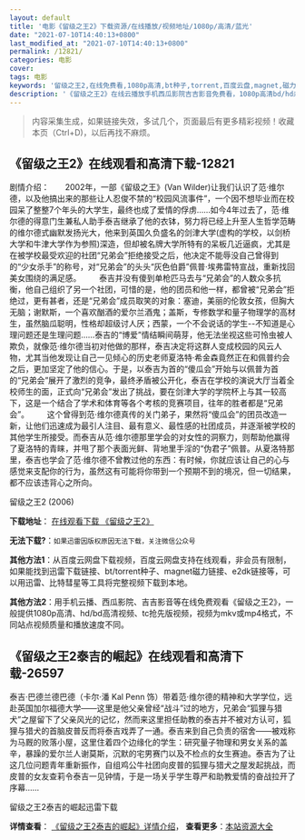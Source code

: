 ```yaml
---
layout: default
title: '电影《留级之王2》下载资源/在线播放/视频地址/1080p/高清/蓝光'
date: "2021-07-10T14:40:13+0800"
last_modified_at: "2021-07-10T14:40:13+0800"
permalink: /12821/
categories: 电影
cover:
tags: 电影
keywords: '留级之王2,在线免费看,1080p高清,bt种子,torrent,百度云盘,magnet,磁力链,迅雷下载资源'
description: '《留级之王2》在线云播放手机西瓜影院吉吉影音免费看，1080p高清bd/hd未删减完整版和tc抢先枪版，mkv/mp4格式，附带bt/torrent种子、magnet/磁力链、百度云盘、网盘资源迅雷下载链接'
---
```


>内容采集生成，如果链接失效，多试几个，页面最后有更多精彩视频！收藏本页（Ctrl+D)，以后再找不麻烦。


## 《留级之王2》在线观看和高清下载-12821

剧情介绍：　　2002年，一部《留级之王》(Van Wilder)让我们认识了范·维尔德，以及他搞出来的那些让人忍俊不禁的“校园风流事件”，一个因不想毕业而在校园呆了整整7个年头的大学生，最终也成了爱情的俘虏……如今4年过去了，范·维尔德的得意门生兼私人助手泰吉继承了他的衣钵，努力将已经上升至人生哲学范畴的维尔德式幽默发扬光大，他来到英国久负盛名的剑津大学(虚构的学校，以剑桥大学和牛津大学作为参照)深造，但却被名牌大学所特有的呆板几近逼疯，尤其是在被学校最受欢迎的社团“兄弟会”拒绝接受之后，他决定不能辱没自己曾得到的“少女杀手”的称号，对“兄弟会”的头头“灰色伯爵”佩普·埃弗雷特宣战，重新找回美女围绕的满足感。 　　泰吉并没有傻到单枪匹马去与“兄弟会”的人数众多抗衡，他自己组织了另一个社团，可惜的是，他的团员和他一样，都曾被“兄弟会”拒绝过，更有甚者，还是“兄弟会”成员取笑的对象：塞迪，美丽的伦敦女孩，但胸大无脑；谢默斯，一个喜欢酗酒的爱尔兰酒鬼；盖斯，专修数学和量子物理学的高材生，虽然脑瓜聪明，性格却超级讨人厌；西蒙，一个不会说话的学生--不知道是心理问题还是生理问题……泰吉的“博爱”情结瞬间萌芽，他无法坐视这些可怜虫被人欺负，就像范·维尔德当初对他做的那样，泰吉决定将这群人变成校园的风云人物，尤其当他发现让自己一见倾心的历史老师夏洛特·希金森竟然正在和佩普约会之后，更加坚定了他的信心。于是，以泰吉为首的“傻瓜会”开始与以佩普为首的“兄弟会”展开了激烈的竞争，最终矛盾被公开化，泰吉在学校的演说大厅当着全校师生的面，正式向“兄弟会”发出了挑战，要在剑津大学的学院杯上与其一较高下，这是一个结合了学术和体育等各个考核的竞赛项目，往年的胜者都是“兄弟会”。 　　这个曾得到范·维尔德真传的关门弟子，果然将“傻瓜会”的团员改造一新，让他们迅速成为最引人注目、最有意义、最性感的社团成员，并逐渐被学校的其他学生所接受。而泰吉从范·维尔德那里学会的对女性的洞察力，则帮助他赢得了夏洛特的青睐，并甩了那个表面光鲜、背地里手淫的“伪君子”佩普。从夏洛特那里，泰吉也学会了范·维尔德不曾教过他的东西：有时候，你就应该让自己的心与感觉来支配你的行为，虽然这有可能将你带到一个预期不到的境况，但一切结果，都不应该违背心之所向。


留级之王2 (2006)

**下载地址**： [在线观看下载 《留级之王2》](https://www.btbtdy.me/btdy/dy6482.html) 


**无法下载?**：`如果迅雷因版权原因无法下载，关注微信公众号 `

**其他方法1**：从百度云网盘下载视频，百度云网盘支持在线观看，非会员有限制，如果能找到迅雷下载链接、bt/torrent种子、magnet磁力链接、e2dk链接等，可以用迅雷、比特彗星等工具将完整视频下载到本地。

**其他方法2**：用手机云播、西瓜影院、吉吉影音等在线免费观看《留级之王2》，一般提供1080p高清、hd/bd高清视频、tc抢先版视频，视频为mkv或mp4格式，不同站点视频质量和播放速度不同。


## 《留级之王2泰吉的崛起》在线观看和高清下载-26597

泰吉·巴德兰德巴德（卡尔&middot;潘 Kal Penn 饰）带着范&middot;维尔德的精神和大学学位，远赴英国加尔福德大学——这里是他父亲曾经“战斗”过的地方，兄弟会“狐狸与猎犬&rdquo;之屋留下了父亲风光的记忆，然而来这里担任助教的泰吉并不被对方认可，狐狸与猎犬的首脑皮普反而将泰吉戏弄了一通。泰吉来到自己负责的宿舍——被戏称为马厩的败落小屋，这里住着四个边缘化的学生：研究量子物理和男女关系的盖辛，暴躁的爱尔兰人谢莫斯，沉默的宅男赛门以及不检点的女生赛迪。泰吉为了让这几位问题青年重新振作，自组鸡公牛社团向皮普的狐狸与猎犬之屋发起挑战，而皮普的女友查莉令泰吉一见钟情，于是一场关乎学生尊严和助教爱情的奋战拉开了序幕&hellip;…


留级之王2泰吉的崛起迅雷下载

**详情查看**： [《留级之王2泰吉的崛起》详情介绍](/movie/26597/)， **查看更多**：[本站资源大全](/movie/t/all/)


